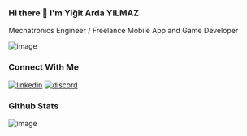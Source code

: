 ### Hi there 👋  I'm Yiğit Arda YILMAZ

Mechatronics Engineer / Freelance Mobile App and Game Developer

![image](https://github-profile-trophy.vercel.app/?username=Yigit41)

### Connect With Me
[![linkedin](https://img.shields.io/badge/LinkedIn-0077B5?style=for-the-badge&logo=linkedin&logoColor=white)](https://www.linkedin.com/in/yigit-arda-yilmaz)
[![discord](https://img.shields.io/badge/Discord-5865F2?style=for-the-badge&logo=discord&logoColor=white)]()


### Github Stats 
![image](https://github-readme-stats.vercel.app/api?username=Yigit41)


